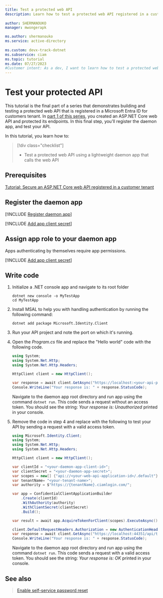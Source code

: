 ```yaml
---
title: Test a protected web API
description: Learn how to test a protected web API registered in a customer tenant
 
author: SHERMANOUKO
manager: mwongerapk

ms.author: shermanouko
ms.service: active-directory
 
ms.custom: devx-track-dotnet
ms.subservice: ciam
ms.topic: tutorial
ms.date: 07/27/2023
#Customer intent: As a dev, I want to learn how to test a protected web API registered in the Microsoft Entra ID for customers tenant.
---
```


# Test your protected API

This tutorial is the final part of a series that demonstrates building and testing a protected web API that is registered in a Microsoft Entra ID for customers tenant. In [part 1 of this series](./tutorial-protect-web-api-dotnet-core-build-app.md), you created an ASP.NET Core web API and protected its endpoints. In this final step, you'll register the daemon app, and test your API.

In this tutorial, you learn how to:

> [!div class="checklist"]
>
> - Test a protected web API using a lightweight daemon app that calls the web API

## Prerequisites

[Tutorial: Secure an ASP.NET Core web API registered in a customer tenant](./tutorial-protect-web-api-dotnet-core-build-app.md)

## Register the daemon app 

[!INCLUDE [Register daemon app](./includes/register-app/register-daemon-app.md)]

[!INCLUDE [Add app client secret](./includes/register-app/add-app-client-secret.md)]

## Assign app role to your daemon app

Apps authenticating by themselves require app permissions.

[!INCLUDE [Add app client secret](./includes/register-app/grant-api-permissions-app-permissions.md)]

## Write code

1. Initialize a .NET console app and navigate to its root folder

    ```dotnetcli
    dotnet new console -o MyTestApp
    cd MyTestApp
    ```
1. Install MSAL to help you with handling authentication by running the following command:
  
    ```dotnetcli
    dotnet add package Microsoft.Identity.Client
    ```
1. Run your API project and note the port on which it's running.
1. Open the *Program.cs* file and replace the "Hello world" code with the following code. 

    ```csharp
    using System;
    using System.Net.Http;
    using System.Net.Http.Headers;

    HttpClient client = new HttpClient();

    var response = await client.GetAsync("https://localhost:<your-api-port>/api/todolist");
    Console.WriteLine("Your response is: " + response.StatusCode);
    ```

    Navigate to the daemon app root directory and run app using the command `dotnet run`. This code sends a request without an access token. You should see the string: *Your response is: Unauthorized* printed in your console.
1. Remove the code in step 4 and replace with the following to test your API by sending a request with a valid access token.

    ```csharp
    using Microsoft.Identity.Client;
    using System;
    using System.Net.Http;
    using System.Net.Http.Headers;

    HttpClient client = new HttpClient();

    var clientId = "<your-daemon-app-client-id>";
    var clientSecret = "<your-daemon-app-secret>";
    var scopes = new[] {"api://<your-web-api-application-id>/.default"};
    var tenantName= "<your-tenant-name>";
    var authority = $"https://{tenantName}.ciamlogin.com/";

    var app = ConfidentialClientApplicationBuilder
        .Create(clientId)
        .WithAuthority(authority)
        .WithClientSecret(clientSecret)
        .Build();

    var result = await app.AcquireTokenForClient(scopes).ExecuteAsync();

    client.DefaultRequestHeaders.Authorization = new AuthenticationHeaderValue("Bearer", result.AccessToken);
    var response = await client.GetAsync("https://localhost:44351/api/todolist");
    Console.WriteLine("Your response is: " + response.StatusCode);
    ```

    Navigate to the daemon app root directory and run app using the command `dotnet run`. This code sends a request with a valid access token. You should see the string: *Your response is: OK* printed in your console.

## See also

> [Enable self-service password reset](./how-to-enable-password-reset-customers.md)